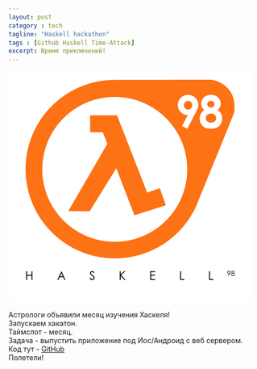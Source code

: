 ```yaml
---
layout: post
category : tech
tagline: "Haskell hackathon"
tags : [Github Haskell Time-Attack]
excerpt: Время приключений!
---
```

![Space Marines EPAM Challenge](/images/haskell_logo.gif) 

Астрологи объявили месяц изучения Хаскеля!  
Запускаем хакатон.  
Таймслот - месяц.  
Задача - выпустить приложение под Иос/Андроид с веб сервером.  
Код тут - [GitHub](https://github.com/TimeAttack)  
Полетели!

